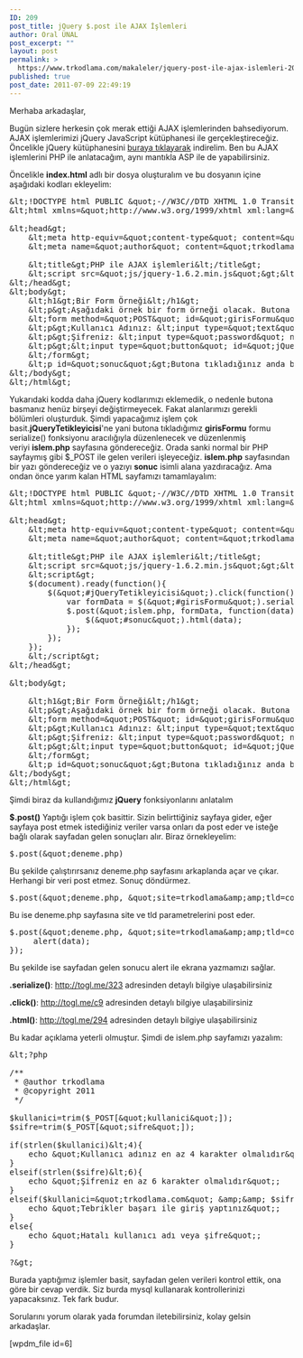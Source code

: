 ```yaml
---
ID: 209
post_title: jQuery $.post ile AJAX İşlemleri
author: Oral ÜNAL
post_excerpt: ""
layout: post
permalink: >
  https://www.trkodlama.com/makaleler/jquery-post-ile-ajax-islemleri-209.html
published: true
post_date: 2011-07-09 22:49:19
---
```

Merhaba arkadaşlar,

Bugün sizlere herkesin çok merak ettiği AJAX işlemlerinden bahsediyorum. AJAX işlemlerimizi jQuery JavaScript kütüphanesi ile gerçekleştireceğiz. Öncelikle jQuery kütüphanesini <a href="http://www.jquery.com" target="_blank">buraya tıklayarak</a> indirelim. Ben bu AJAX işlemlerini PHP ile anlatacağım, aynı mantıkla ASP ile de yapabilirsiniz.

Öncelikle <strong>index.html</strong> adlı bir dosya oluşturalım ve bu dosyanın içine aşağıdaki kodları ekleyelim:

<pre class="lang:html decode:1 " >&amp;lt;!DOCTYPE html PUBLIC &amp;quot;-//W3C//DTD XHTML 1.0 Transitional//EN&amp;quot; &amp;quot;http://www.w3.org/TR/xhtml1/DTD/xhtml1-transitional.dtd&amp;quot;&amp;gt;
&amp;lt;html xmlns=&amp;quot;http://www.w3.org/1999/xhtml xml:lang=&amp;quot;en&amp;quot; lang=&amp;quot;en&amp;quot;&amp;gt;

&amp;lt;head&amp;gt;
	&amp;lt;meta http-equiv=&amp;quot;content-type&amp;quot; content=&amp;quot;text/html; charset=iso-8859-1&amp;quot; /&amp;gt;
	&amp;lt;meta name=&amp;quot;author&amp;quot; content=&amp;quot;trkodlama.com&amp;quot; /&amp;gt;

	&amp;lt;title&amp;gt;PHP ile AJAX işlemleri&amp;lt;/title&amp;gt;
    &amp;lt;script src=&amp;quot;js/jquery-1.6.2.min.js&amp;quot;&amp;gt;&amp;lt;/script&amp;gt; &amp;lt;!-- js isimli bir klas&ouml;r oluşturup indirdiğimiz jQuery k&uuml;t&uuml;phanesini i&ccedil;ine klas&ouml;r&uuml;n i&ccedil;ine attık --&amp;gt;
&amp;lt;/head&amp;gt;
&amp;lt;body&amp;gt;
    &amp;lt;h1&amp;gt;Bir Form &Ouml;rneği&amp;lt;/h1&amp;gt;
    &amp;lt;p&amp;gt;Aşağıdaki &ouml;rnek bir form &ouml;rneği olacak. Butona tıkladığı anda islem.php sayfasına form bilgileri POST methodu ile g&ouml;nderilecektir. Ordan gelen cevaba g&ouml;re sayfada işlemler ger&ccedil;ekleştirilecektir.&amp;lt;/p&amp;gt;
    &amp;lt;form method=&amp;quot;POST&amp;quot; id=&amp;quot;girisFormu&amp;quot;&amp;gt;
    &amp;lt;p&amp;gt;Kullanıcı Adınız: &amp;lt;input type=&amp;quot;text&amp;quot; name=&amp;quot;kullanici&amp;quot; /&amp;gt;&amp;lt;/p&amp;gt;
    &amp;lt;p&amp;gt;Şifreniz: &amp;lt;input type=&amp;quot;password&amp;quot; name=&amp;quot;sifre&amp;quot; /&amp;gt;&amp;lt;/p&amp;gt;
    &amp;lt;p&amp;gt;&amp;lt;input type=&amp;quot;button&amp;quot; id=&amp;quot;jQueryTetikleyicisi&amp;quot; /&amp;gt;&amp;lt;/p&amp;gt;
    &amp;lt;/form&amp;gt;
    &amp;lt;p id=&amp;quot;sonuc&amp;quot;&amp;gt;Butona tıkladığınız anda bu yazı değişecek islem.php sayfasından gelen cevap yazdırılacaktır.&amp;lt;/p&amp;gt;
&amp;lt;/body&amp;gt;
&amp;lt;/html&amp;gt;</pre>

Yukarıdaki kodda daha jQuery kodlarımızı eklemedik, o nedenle butona basmanız henüz birşeyi değiştirmeyecek. Fakat alanlarımızı gerekli bölümleri oluşturduk. Şimdi yapacağımız işlem çok basit.<strong>jQueryTetikleyicisi</strong>'ne yani butona tıkladığımız <strong>girisFormu</strong> formu serialize() fonksiyonu aracılığıyla düzenlenecek ve düzenlenmiş veriyi <strong>islem.php</strong> sayfasına göndereceğiz. Orada sanki normal bir PHP sayfaymış gibi $_POST ile gelen verileri işleyeceğiz. <strong>islem.php</strong> sayfasından bir yazı göndereceğiz ve o yazıyı <strong>sonuc</strong> isimli alana yazdıracağız. Ama ondan önce yarım kalan HTML sayfamızı tamamlayalım:

<pre class="lang:html decode:1 " >&amp;lt;!DOCTYPE html PUBLIC &amp;quot;-//W3C//DTD XHTML 1.0 Transitional//EN&amp;quot; &amp;quot;http://www.w3.org/TR/xhtml1/DTD/xhtml1-transitional.dtd&amp;quot;&amp;gt;
&amp;lt;html xmlns=&amp;quot;http://www.w3.org/1999/xhtml xml:lang=&amp;quot;en&amp;quot; lang=&amp;quot;en&amp;quot;&amp;gt;

&amp;lt;head&amp;gt;
	&amp;lt;meta http-equiv=&amp;quot;content-type&amp;quot; content=&amp;quot;text/html; charset=iso-8859-1&amp;quot; /&amp;gt;
	&amp;lt;meta name=&amp;quot;author&amp;quot; content=&amp;quot;trkodlama.com&amp;quot; /&amp;gt;

	&amp;lt;title&amp;gt;PHP ile AJAX işlemleri&amp;lt;/title&amp;gt;
    &amp;lt;script src=&amp;quot;js/jquery-1.6.2.min.js&amp;quot;&amp;gt;&amp;lt;/script&amp;gt; &amp;lt;!-- js isimli bir klas&ouml;r oluşturup indirdiğimiz jQuery k&uuml;t&uuml;phanesini i&ccedil;ine klas&ouml;r&uuml;n i&ccedil;ine attık --&amp;gt;
    &amp;lt;script&amp;gt;
    $(document).ready(function(){
        $(&amp;quot;#jQueryTetikleyicisi&amp;quot;).click(function(){
            var formData = $(&amp;quot;#girisFormu&amp;quot;).serialize();
            $.post(&amp;quot;islem.php, formData, function(data){
                $(&amp;quot;#sonuc&amp;quot;).html(data);
            });
        });
    });
    &amp;lt;/script&amp;gt;
&amp;lt;/head&amp;gt;

&amp;lt;body&amp;gt;

    &amp;lt;h1&amp;gt;Bir Form &Ouml;rneği&amp;lt;/h1&amp;gt;
    &amp;lt;p&amp;gt;Aşağıdaki &ouml;rnek bir form &ouml;rneği olacak. Butona tıkladığı anda islem.php sayfasına form bilgileri POST methodu ile g&ouml;nderilecektir. Ordan gelen cevaba g&ouml;re sayfada işlemler ger&ccedil;ekleştirilecektir.&amp;lt;/p&amp;gt;
    &amp;lt;form method=&amp;quot;POST&amp;quot; id=&amp;quot;girisFormu&amp;quot;&amp;gt;
    &amp;lt;p&amp;gt;Kullanıcı Adınız: &amp;lt;input type=&amp;quot;text&amp;quot; name=&amp;quot;kullanici&amp;quot; /&amp;gt;&amp;lt;/p&amp;gt;
    &amp;lt;p&amp;gt;Şifreniz: &amp;lt;input type=&amp;quot;password&amp;quot; name=&amp;quot;sifre&amp;quot; /&amp;gt;&amp;lt;/p&amp;gt;
    &amp;lt;p&amp;gt;&amp;lt;input type=&amp;quot;button&amp;quot; id=&amp;quot;jQueryTetikleyicisi&amp;quot; /&amp;gt;&amp;lt;/p&amp;gt;
    &amp;lt;/form&amp;gt;
    &amp;lt;p id=&amp;quot;sonuc&amp;quot;&amp;gt;Butona tıkladığınız anda bu yazı değişecek islem.php sayfasından gelen cevap yazdırılacaktır.&amp;lt;/p&amp;gt;
&amp;lt;/body&amp;gt;
&amp;lt;/html&amp;gt;</pre>

Şimdi biraz da kullandığımız <strong>jQuery</strong> fonksiyonlarını anlatalım

<strong>$.post()</strong>
Yaptığı işlem çok basittir. Sizin belirttiğiniz sayfaya gider, eğer sayfaya post etmek istediğiniz veriler varsa onları da post eder ve isteğe bağlı olarak sayfadan gelen sonuçları alır. Biraz örnekleyelim:

<pre class="lang:js decode:1 " >$.post(&amp;quot;deneme.php)  </pre>

Bu şekilde çalıştırırsanız deneme.php sayfasını arkaplanda açar ve çıkar. Herhangi bir veri post etmez. Sonuç döndürmez.

<pre class="lang:js decode:1 " >$.post(&amp;quot;deneme.php, &amp;quot;site=trkodlama&amp;amp;amp;tld=com&amp;quot;);</pre>

Bu ise deneme.php sayfasına site ve tld parametrelerini post eder.

<pre class="lang:js decode:1 " >$.post(&amp;quot;deneme.php, &amp;quot;site=trkodlama&amp;amp;amp;tld=com&amp;quot;, function(data){
     alert(data);
});</pre>

Bu şekilde ise sayfadan gelen sonucu alert ile ekrana yazmamızı sağlar.

<strong>.serialize()</strong>: http://togl.me/323 adresinden detaylı bilgiye ulaşabilirsiniz

<strong>.click()</strong>: http://togl.me/c9 adresinden detaylı bilgiye ulaşabilirsiniz

<strong>.html()</strong>: http://togl.me/294 adresinden detaylı bilgiye ulaşabilirsiniz

Bu kadar açıklama yeterli olmuştur. Şimdi de islem.php sayfamızı yazalım:

<pre class="lang:php decode:1 " >&amp;lt;?php

/**
 * @author trkodlama
 * @copyright 2011
 */

$kullanici=trim($_POST[&amp;quot;kullanici&amp;quot;]);
$sifre=trim($_POST[&amp;quot;sifre&amp;quot;]);

if(strlen($kullanici)&amp;lt;4){
    echo &amp;quot;Kullanıcı adınız en az 4 karakter olmalıdır&amp;quot;;
}
elseif(strlen($sifre)&amp;lt;6){
    echo &amp;quot;Şifreniz en az 6 karakter olmalıdır&amp;quot;;
}
elseif($kullanici=&amp;quot;trkodlama.com&amp;quot; &amp;amp;&amp;amp; $sifre=&amp;quot;ajax&amp;quot;){
    echo &amp;quot;Tebrikler başarı ile giriş yaptınız&amp;quot;;
}
else{
    echo &amp;quot;Hatalı kullanıcı adı veya şifre&amp;quot;;
}

?&amp;gt;</pre>

Burada yaptığımız işlemler basit, sayfadan gelen verileri kontrol ettik, ona göre bir cevap verdik. Siz burda mysql kullanarak kontrollerinizi yapacaksınız. Tek fark budur.

Sorularını yorum olarak yada forumdan iletebilirsiniz, kolay gelsin arkadaşlar.

[wpdm_file id=6]